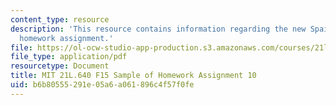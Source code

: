 ```yaml
---
content_type: resource
description: 'This resource contains information regarding the new Spain: Sample of
  homework assignment.'
file: https://ol-ocw-studio-app-production.s3.amazonaws.com/courses/21l-640j-the-new-spain-1977-present-fall-2015/b6b80555291e05a6a061896c4f57f0fe_MIT21L_640JF15_HW10.pdf
file_type: application/pdf
resourcetype: Document
title: MIT 21L.640 F15 Sample of Homework Assignment 10
uid: b6b80555-291e-05a6-a061-896c4f57f0fe
---
```

